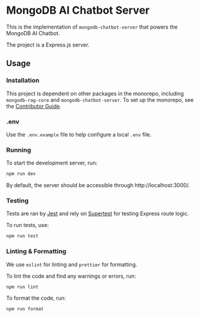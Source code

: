 # MongoDB AI Chatbot Server

This is the implementation of `mongodb-chatbot-server` that powers the MongoDB AI Chatbot.

The project is a Express.js server.

## Usage

### Installation

This project is dependent on other packages in the monorepo, including `mongodb-rag-core` and `mongodb-chatbot-server`. To set up the monorepo, see the [Contributor Guide](../CONTRIBUTING.md).

### .env

Use the `.env.example` file to help configure a local `.env` file.

### Running

To start the development server, run:

```sh
npm run dev
```

By default, the server should be accessible through http://localhost:3000/.

### Testing

Tests are ran by [Jest](https://jestjs.io/) and rely on [Supertest](https://github.com/ladjs/supertest) for testing Express route logic.

To run tests, use:

```sh
npm run test
```

### Linting & Formatting

We use `eslint` for linting and `prettier` for formatting.

To lint the code and find any warnings or errors, run:

```sh
npm run lint
```

To format the code, run:

```sh
npm run format
```